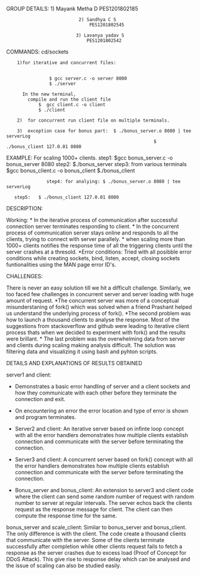 GROUP DETAILS:  1) Mayank Metha D
                                   PES1201802185

                               2) Sandhya C S
                                   PES1201802545

                              3) Lavanya yadav S
                                  PES1201802542

COMMANDS: cd/sockets
          
        1)for iterative and concurrent files:  

           
                    $ gcc server.c -o server 8080 
                    $ ./server

          In the new terminal, 
	        compile and run the client file
                $  gcc client.c -o client
                $ ./client 
	  
        2)  for concurrent run client file on multiple terminals.

        3)  exception case for bonus part:  $ ./bonus_server.o 8080 | tee serverLog
                                                           $ ./bonus_client 127.0.01 8080

EXAMPLE: For scaling 1000+ clients.
                   step1: $gcc bonus_server.c -o bonus_server 8080
                   step2:  $./bonus_server
                   step3: from various terminals    $gcc bonus_client.c -o bonus_client
                                                                 $./bonus_client
                             

                   step4: for analying: $ ./bonus_server.o 8080 | tee serverLog
                   
	   step5:   $ ./bonus_client 127.0.01 8080

DESCRIPTION:

Working: * In the iterative process of communication after successful connection server terminates responding to client.
              * In the concurrent process of communication server stays online and responds to all the clients, trying to connect with                        server parallely.
              * when scaling more than 1000+ clients notifies the response time of all the triggering clients until the server crashes at a                     thresold.
              *Error conditions: Tried with all posibble error conditions while creating sockets, bind, listen, accept, closing sockets                 funtionalities using the MAN page error ID's.

CHALLENGES:



There is never an easy solution till we hit a difficult challenge. Similarly, we too faced few challenges in concurrent server and server loading with huge amount of request. 
     *The concurrent server was more of a conceptual misunderstaning of fork() which was solved when a friend Prashant helped us        understand the underlying process of fork(). 
     *The second problem was how to launch a thousand clients to analyse the response. Most of the suggestions from stackoverflow        and github were leading to iterative client process thats when we decided to experiment with fork() and the results were        brillant.
     * The last problem was the overwhelming data from server and clients during scaling making analysis difficult. The solution was         filtering data and visualizing it using bash and pyhton scripts.


DETAILS AND EXPLANATIONS OF RESULTS OBTAINED 

server1 and client: 

* Demonstrates a basic error handling of server and a client sockets and how they communicate with each other before they terminate the connection and exit. 

* On encountering an error the error location and type of error is shown and program terminates.



* Server2 and client: An iterative server based on infinte loop concept with all the error handlers demonstrates how multiple clients establish connection and communicate with the server before terminating the connection.



* Server3 and client: A concurrent server based on fork() concept with all the error handlers demonstrates how multiple clients establish connection and communicate with the server before terminating the connection.


* Bonus_server and bonus_client: An extension to server3 and client code where the client can send some random number of request with random number to server at regular intervals. The server echos back the clients request as the response message for client.
 The client can then compute the response time for the same.

bonus_server and scale_client: Similar to bonus_server and bonus_client. The only difference is with the client. The code create a thousand clients that communicate with the server. Some of the clients terminate successfully after completion while other clients request fails to fetch a response as the server crashes due to excess load (Proof of Concept for DDoS Attack). 
This give rise to response delay which can be analysed and the issue of scaling can also be studied easily.
